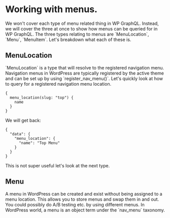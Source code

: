 # Working with menus.

We won't cover each type of menu related thing in WP GraphQL. Instead, we will cover the three at once to show how menus can be queried for in WP GraphQL.  The three types relating to menus are \`MenuLocation\`, \`Menu\`, \`MenuItem\`.  Let's breakdown what each of these is.

## MenuLocation

\`MenuLocation\` is a type that will resolve to the registered navigation menu.  Navigation menus in WordPress are typically registered by the active theme and can be set up by using \`register\_nav\_menu\(\)\`.  Let's quickly look at how to query for a registered navigation menu location.

```
{
  menu_location(slug: "top") {
    name
  }
}
```

We will get back:

```
{
  "data": {
    "menu_location": {
      "name": "Top Menu"
    }
  }
}
```

This is not super useful let's look at the next type.

## Menu

A menu in WordPress can be created and exist without being assigned to a menu location.  This allows you to store menus and swap them in and out.  You could possibly do A/B testing etc. by using different menus.  In WordPress world, a menu is an object term under the \`nav\_menu\` taxonomy.

